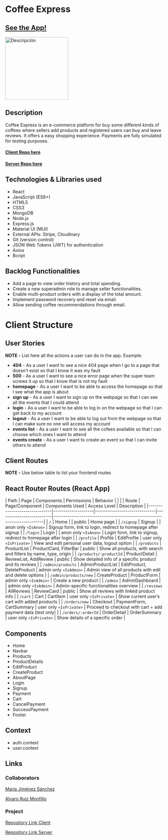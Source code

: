 
# Coffee Express

## [See the App!](https://coffee-express-app.netlify.app/)

<img src="https://res.cloudinary.com/dotfm1go0/image/upload/v1750281160/iconlogo_bsqf1c.png" alt="Descripción" width="200" />

## Description

Coffee Express is an e-commerce platform for buy some different kinds of coffees where sellers add products and registered users can buy and leave reviews. It offers a easy shopping experience. Payments are fully simulated for testing purposes. 


#### [Client Repo here](https://github.com/alvarox86/Coffee-Express-Client.git)
#### [Server Repo here](https://github.com/alvarox86/Coffee-Express-Server.git)

## Technologies & Libraries used

- React  
- JavaScript (ES6+)  
- HTML5  
- CSS3  
- MongoDB  
- Node.js  
- Express.js  
- Material UI (MUI)  
- External APIs: Stripe, Cloudinary  
- Git (version control)  
- JSON Web Tokens (JWT) for authentication 
- Axios 
- Bcript

## Backlog Functionalities

- Add a page to view order history and total spending.  
- Create a new superadmin role to manage seller functionalities.  
- Enable multi-product orders with a display of the total amount.  
- Implement password recovery and reset via email.  
- Allow sending coffee recommendations through email.


# Client Structure

## User Stories

**NOTE -**  List here all the actions a user can do in the app. Example:

- **404** - As a user I want to see a nice 404 page when I go to a page that doesn’t exist so that I know it was my fault 
- **500** - As a user I want to see a nice error page when the super team screws it up so that I know that is not my fault
- **homepage** - As a user I want to be able to access the homepage so that I see what the app is about 
- **sign up** - As a user I want to sign up on the webpage so that I can see all the events that I could attend
- **login** - As a user I want to be able to log in on the webpage so that I can get back to my account
- **logout** - As a user I want to be able to log out from the webpage so that I can make sure no one will access my account
- **events list** - As a user I want to see all the cofees available so that I can choose which ones I want to attend
- **events create** - As a user I want to create an event so that I can invite others to attend

## Client Routes

**NOTE -** Use below table to list your frontend routes

## React Router Routes (React App)
| Path                      | Page            | Components        | Permissions              | Behavior                                                      |
|   |
| Route                         | Page/Component     | Components Used             | Access Level             | Description                                                             |
|------------------------------|--------------------|------------------------------|--------------------------|-------------------------------------------------------------------------|
| `/`                          | Home               |                              | public                   | Home page                                                               |
| `/signup`                    | Signup             |                              | anon only `<IsAnon>`     | Signup form, link to login, redirect to homepage after signup          |
| `/login`                     | Login              |                              | anon only `<IsAnon>`     | Login form, link to signup, redirect to homepage after login           |
| `/profile`                   | Profile            | EditProfile                  | user only `<IsPrivate>`  | View and edit personal user data, logout option                        |
| `/products`                  | ProductList        | ProductCard, FilterBar       | public                   | Show all products, with search and filters by name, type, origin       |
| `/products/:productId`       | ProductDetail      | ReviewList, AddReview        | public                   | Show detailed info of a specific product and its reviews               |
| `/admin/products`            | AdminProductList   | EditProduct, DeleteProduct   | admin only `<IsAdmin>`   | Admin view of all products with edit and delete options                |
| `/admin/products/new`        | CreateProduct      | ProductForm                  | admin only `<IsAdmin>`   | Create a new product                                                   |
| `/admin`                     | AdminDashboard     |                              | admin only `<IsAdmin>`   | Admin-specific functionalities overview                                |
| `/reviews`                  | AllReviews         | ReviewCard                   | public                   | Show all reviews with linked product info                              |
| `/cart`                      | Cart               | CartItem                     | user only `<IsPrivate>`  | Show current user’s cart with added products                           |
| `/orders/new`                | Checkout           | PaymentForm, CartSummary     | user only `<IsPrivate>`  | Proceed to checkout with cart + add payment data (test only)          |
| `/orders/:orderId`           | OrderDetail        | OrderSummary                 | user only `<IsPrivate>`  | Show details of a specific order                                       |

## Components

- Home
- Navbar
- Products
- ProductDetails
- EditProduct
- CreateProduct
- AboutPage
- Login
- Signup
- Payment
- Cart
- CancelPayment
- SuccessPayment
- Footer
  
## Context

- auth.context
- user.context
  
## Links

### Collaborators

[María Jiménez Sánchez](https://github.com/mariajs99)

[Alvaro Ruiz Monfillo](https://github.com/alvarox86)

### Project

[Repository Link Client](https://github.com/alvarox86/Coffee-Express-Client)

[Repository Link Server](https://github.com/alvarox86/Coffee-Express-Server)

